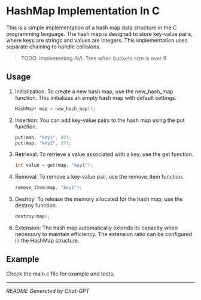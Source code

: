 # HashMap Implementation In C
This is a simple implementation of a hash map data structure in the C programming language. The hash map is designed to store key-value pairs, where keys are strings and values are integers. This implementation uses separate chaining to handle collisions.

> TODO:
 Implementing AVL Tree when buckets size is over 8

## Usage 
1. Initialization: To create a new hash map, use the new_hash_map function. This initializes an empty hash map with default settings.
	```C
	HashMap* map = new_hash_map();
	```

2. Insertion: You can add key-value pairs to the hash map using the put function.
	```C
	put(map, "key1", 42);
	put(map, "key2", 17);
	```

3. Retrieval: To retrieve a value associated with a key, use the get function.
	```C
	int value = get(map, "key1");
	```

4. Removal: To remove a key-value pair, use the remove_item function.
	```C
	remove_item(map, "key2");
	```

5. Destroy: To release the memory allocated for the hash map, use the destroy function.
	```C
	destroy(map);
	```

6. Extension: The hash map automatically extends its capacity when necessary to maintain efficiency. The extension ratio can be configured in the HashMap structure.

## Example
Check the main.c file for example and tests;

***
*README Generated by Chat-GPT*
